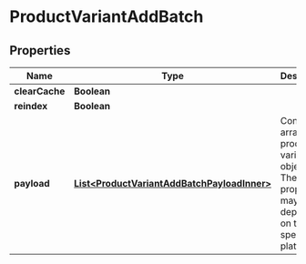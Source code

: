 

# ProductVariantAddBatch

## Properties

Name | Type | Description | Notes
------------ | ------------- | ------------- | -------------
**clearCache** | **Boolean** |  |  [optional]
**reindex** | **Boolean** |  |  [optional]
**payload** | [**List&lt;ProductVariantAddBatchPayloadInner&gt;**](ProductVariantAddBatchPayloadInner.md) | Contains an array of product variants objects. The list of properties may vary depending on the specific platform. | 




